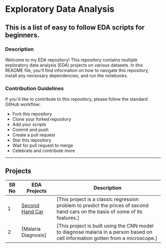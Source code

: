 # Exploratory Data Analysis

## This is a list of easy to follow EDA scripts for beginners.

### Description

Welcome to my EDA repository! This repository contains multiple exploratory data analysis (EDA) projects on various datasets. In this README file, you'll find information on how to navigate this repository, install any necessary dependencies, and run the notebooks.

### Contribution Guidelines

If you'd like to contribute to this repository, please follow the standard GitHub workflow:

- Fork this repository
- Clone your forked repository
- Add your scripts
- Commit and push
- Create a pull request
- Star this repository
- Wait for pull request to merge
- Celebrate and contribute more

---

## Projects

| SR No | EDA Projects                                                                                                            | Description
|-------|-------------------------------------------------------------------------------------------------------------------------|----------------------------------------------------------------------------------------------------------------------------------------------------------|
| 1     | [Second Hand Car](https://github.com/AishMe/EDA-Projects/tree/main/Second%20Hand%20Cars)                                | [This project is a classic regression problem to predict the prices of second hand cars on the basis of some of its features.]                       |
| 2     | [Malaria Diagnosis]                                                                                                     | [This project is built using the CNN model to diagnose malaria in a person based on cell information gotten from a microscope.]                          |
